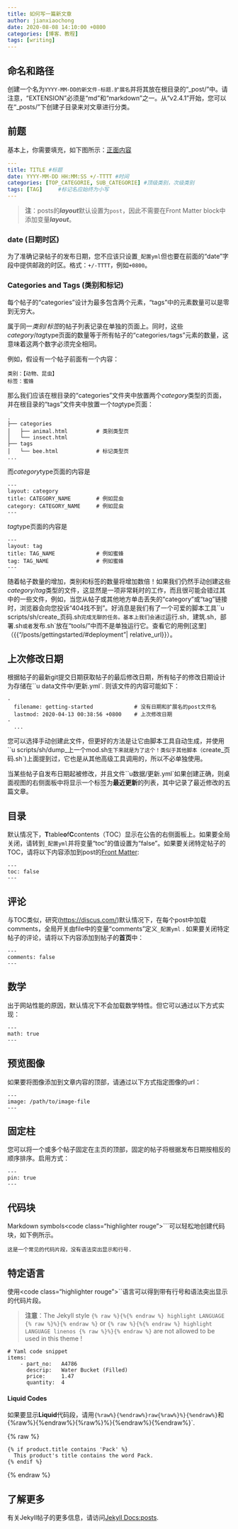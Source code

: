 ```yaml
---
title: 如何写一篇新文章
author: jianxiaochong
date: 2020-08-08 14:10:00 +0800
categories: [博客、教程]
tags: [writing]
---
```


## 命名和路径

创建一个名为`YYYY-MM-DD的新文件-标题.扩展名`并将其放在根目录的“_post/”中。请注意，“EXTENSION”必须是“md”和“markdown”之一。从“v2.4.1”开始，您可以在“_posts/”下创建子目录来对文章进行分类。

## 前题

基本上，你需要填充，如下图所示：[正面内容](https://jekyllrb.com/docs/front-matter/)

```yaml
---
title: TITLE #标题
date: YYYY-MM-DD HH:MM:SS +/-TTTT #时间
categories: [TOP_CATEGORIE, SUB_CATEGORIE] #顶级类别，次级类别
tags: [TAG]     #标记名应始终为小写
---
```

> **注**：posts的***layout***默认设置为`post`，因此不需要在Front Matter block中添加变量***layout***。

### date (日期时区)

为了准确记录帖子的发布日期，您不应该只设置`_配置yml`但也要在前面的“date”字段中提供邮政的时区。格式：`+/-TTTT`，例如`+0800`。

###  Categories and Tags (类别和标记)

每个帖子的“categories”设计为最多包含两个元素，“tags”中的元素数量可以是零到无穷大。

属于同一*类别*/*标签*的帖子列表记录在单独的页面上。同时，这些*category*/*tag*type页面的数量等于所有帖子的“categories`/`tags”元素的数量，这意味着这两个数字必须完全相同。

例如，假设有一个帖子前面有一个内容：

```
类别：【动物、昆虫】
标签：蜜蜂
```

那么我们应该在根目录的“categories”文件夹中放置两个*category*类型的页面，并在根目录的“tags”文件夹中放置一个*tag*type页面：

```
.
├── categories
│   ├── animal.html         # 类别类型页
│   └── insect.html
├── tags
│   └── bee.html            # 标记类型页
...
```
    
而*category*type页面的内容是

```
---
layout: category
title: CATEGORY_NAME        # 例如昆虫
category: CATEGORY_NAME     # 例如昆虫
---
```

*tag*type页面的内容是

```
---
layout: tag
title: TAG_NAME             # 例如蜜蜂
tag: TAG_NAME               # 例如蜜蜂
---
```

随着帖子数量的增加，类别和标签的数量将增加数倍！如果我们仍然手动创建这些*category*/*tag*类型的文件，这显然是一项非常耗时的工作，而且很可能会错过其中的一些文件，例如，当您从帖子或其他地方单击丢失的“category”或“tag”链接时，浏览器会向您投诉“404找不到”。好消息是我们有了一个可爱的脚本工具``u scripts/sh/create_页码.sh`完成无聊的任务。基本上我们会通过`运行.sh`, `建筑.sh`, `部署.sh`或者`发布.sh`放在“tools/”中而不是单独运行它。查看它的用例[这里]（{{“/posts/gettingstarted/#deployment”| relative_url}}）。

## 上次修改日期

根据帖子的最新git提交日期获取帖子的最后修改日期，所有帖子的修改日期设计为存储在``u data文件中/更新.yml`. 则该文件的内容可能如下：

```
-
  filename: getting-started             # 没有日期和扩展名的post文件名
  lastmod: 2020-04-13 00:38:56 +0800    # 上次修改日期
-
  ... 
```

您可以选择手动创建此文件，但更好的方法是让它由脚本工具自动生成，并使用``u scripts/sh/dump_上一个mod.sh`生下来就是为了这个！类似于其他脚本（`create_页码.sh`)上面提到过，它也是从其他高级工具调用的，所以不必单独使用。

当某些帖子自发布日期起被修改，并且文件``u数据/更新.yml`如果创建正确，则桌面视图的右侧面板中将显示一个标签为**最近更新**的列表，其中记录了最近修改的五篇文章。

## 目录

默认情况下，**T**table**o**f**C**contents（TOC）显示在公告的右侧面板上。如果要全局关闭，请转到`_配置yml`并将变量“toc”的值设置为“false”。如果要关闭特定帖子的TOC，请将以下内容添加到post的[Front Matter](https://jekyllrb.com/docs/front-matter/):

```
---
toc: false
---
```


## 评论

与TOC类似，研究(https://discus.com/)默认情况下，在每个post中加载comments，全局开关由file中的变量“comments”定义`_配置yml` . 如果要关闭特定帖子的评论，请将以下内容添加到帖子的**首页**中：

```
---
comments: false
---
```


## 数学

出于网站性能的原因，默认情况下不会加载数学特性。但它可以通过以下方式实现：

```
---
math: true
---
```

## 预览图像

如果要将图像添加到文章内容的顶部，请通过以下方式指定图像的url：

```
---
image: /path/to/image-file
---
```


## 固定柱

您可以将一个或多个帖子固定在主页的顶部，固定的帖子将根据发布日期按相反的顺序排序。启用方式：

```
---
pin: true
---
```

## 代码块

Markdown symbols<code class=“highlighter rouge”>```</code>可以轻松地创建代码块，如下例所示。

```
这是一个常见的代码片段，没有语法突出显示和行号.
```

## 特定语言

使用<code class=“highlighter rouge”>``语言</code>可以得到带有行号和语法突出显示的代码片段。

>**注意**：The Jekyll style `{% raw %}{%{% endraw %} highlight LANGUAGE {% raw %}%}{% endraw %}` or `{% raw %}{%{% endraw %} highlight LANGUAGE linenos {% raw %}%}{% endraw %}` are not allowed to be used in this theme !

```
# Yaml code snippet
items:
    - part_no:   A4786
      descrip:   Water Bucket (Filled)
      price:     1.47
      quantity:  4
```

#### Liquid Codes

如果要显示**Liquid**代码段，请用`{%raw%}{%endraw%}raw{%raw%}%}{%endraw%}`和{%raw%}{%endraw%}{%raw%}%}{%endraw%}{%endraw%}`.

{% raw %}
```liquid
{% if product.title contains 'Pack' %}
  This product's title contains the word Pack.
{% endif %}
```
{% endraw %}


## 了解更多

有关Jekyll帖子的更多信息，请访问[Jekyll Docs:posts](https://jekyllrb.com/docs/posts/).

